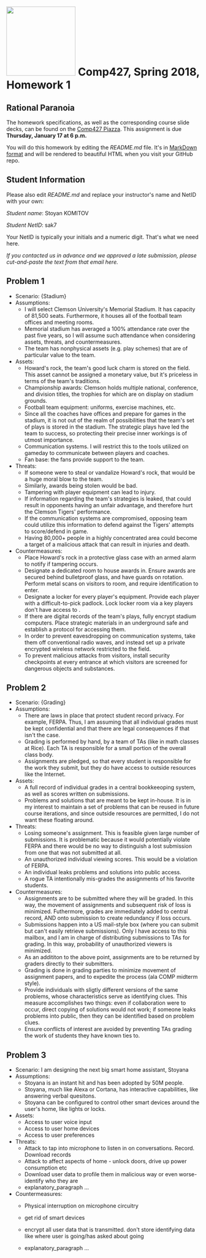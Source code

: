 # <img src="http://www.rice.edu/_images/rice-logo.jpg" width=180> Comp427, Spring 2018, Homework 1
## Rational Paranoia
The homework specifications, as well as the corresponding course slide decks,
can be found on the [Comp427 Piazza](https://piazza.com/class/jqifhp864b37ju).
This assignment is due **Thursday, January 17 at 6 p.m.**

You will do this homework by editing the _README.md_ file. It's in
[MarkDown format](https://guides.github.com/features/mastering-markdown/)
and will be rendered to beautiful HTML when you visit your GitHub repo.

## Student Information
Please also edit _README.md_ and replace your instructor's name and NetID with your own:

_Student name_: Stoyan KOMITOV 

_Student NetID_: sak7 

Your NetID is typically your initials and a numeric digit. That's
what we need here.

_If you contacted us in advance and we approved a late submission,
please cut-and-paste the text from that email here._

## Problem 1
- Scenario: {Stadium}
- Assumptions:
  - I will select Clemson University's Memorial Stadium. It has capacity of 81,500 seats. Furthermore, it houses all of the football team offices and meeting rooms.
  - Memorial stadium has averaged a 100% attendance rate over the past five years, so I will assume such attendance when considering assets, threats, and countermeasures.
  - The team has nonphysical assets (e.g. play schemes) that are of particular value to the team.
- Assets:
  - Howard's rock, the team's good luck charm is stored on the field. This asset cannot be assigned a monetary value, but it's priceless in terms of the team's traditions.
  - Championship awards: Clemson holds multiple national, conference, and division titles, the trophies for which are on display on stadium grounds.
  - Football team equipment: uniforms, exercise machines, etc.
  - Since all the coaches have offices and prepare for games in the stadium, it is not out of the realm of possibilities that the team's set of plays is stored in the stadium. The strategic plays have led the team to success, so protecting their precise inner workings is of utmost importance.
  - Communication systems. I will restrict this to the tools utilized on gameday to communicate between players and coaches.
  - Fan base: the fans provide support to the team.
- Threats:
  - If someone were to steal or vandalize Howard's rock, that would be a huge moral blow to the team.
  - Similarly, awards being stolen would be bad.
  - Tampering with player equipment can lead to injury.
  - If information regarding the team's strategies is leaked, that could result in opponents having an unfair advantage, and therefore hurt the Clemson Tigers' performance.
  - If the communication systems are compromised, opposing team could utilize this information to defend against the Tigers' attempts to score/defend in game.
  - Having 80,000+ people in a highly concentrated area could become a target of a malicious attack that can result in injuries and death.
- Countermeasures:
  - Place Howard's rock in a protective glass case with an armed alarm to notify if tampering occurs.
  - Designate a dedicated room to house awards in. Ensure awards are secured behind bulletproof glass, and have guards on rotation. Perform metal scans on visitors to room, and require identification to enter.
  - Designate a locker for every player's equipment. Provide each player with a difficult-to-pick padlock. Lock locker room via a key players don't have access to .
  - If there are digital records of the team's plays, fully encrypt stadium computers. Place strategic materials in an underground safe and establish a protocol for accessing them.
  - In order to prevent eavesdropping on communication systems, take them off conventional radio waves, and instead set up a private encrypted wireless network restricted to the field.
  - To prevent malicious attacks from visitors, install security checkpoints at every entrance at which visitors are screened for dangerous objects and substances.
## Problem 2
- Scenario: {Grading}
- Assumptions:
  - There are laws in place that protect student record privacy. For example, FERPA. Thus, I am assuming that all individual grades must be kept confidential and that there are legal consequences if that isn't the case. 
  - Grading is performed by hand, by a team of TAs (like in math classes at Rice). Each TA is responsible for a small portion of the overall class body.
  - Assignments are pledged, so that every student is responsible for the work they submit, but they do have access to outside resources like the Internet.
- Assets:
  - A full record of individual grades in a central bookkeeoping system, as well as scores written on submissions. 
  - Problems and solutions that are meant to be kept in-house. It is in my interest to maintain a set of problems that can be reused in future course iterations, and since outside resources are permitted, I do not want these floating around. 
- Threats:
  - Losing someone's assignment. This is feasible given large number of submissions. It is problematic because it would potentially violate FERPA and there would be no way to distinguish a lost submission from one that was not submitted at all.
  - An unauthorized individual viewing scores. This would be a violation of FERPA.
  - An individual leaks problems and solutions into public access.
  - A rogue TA intentionally mis-grades the assignments of his favorite students.
- Countermeasures:
  - Assignments are to be submitted where they will be graded. In this way, the movement of assignments and subsequent risk of loss is minimized. Futhermore, grades are immediately added to central record, AND onto submission to create redundancy if loss occurs.
  - Submissions happen into a US mail-style box (where you can submit but can't easily retrieve submissions). Only I have access to this mailbox, and I am in charge of distributing submissions to TAs for grading. In this way, probability of unauthorized viewers is minimized.
  - As an addititon to the above point, assignments are to be returned by graders directly to their submitters.
  - Grading is done in grading parties to minimize movement of assignment papers, and to expedite the process (ala COMP midterm style). 
  - Provide individuals with sligtly different versions of the same problems, whose characteristics serve as identifying clues. This measure accomplishes two things: even if collaboration were to occur, direct copying of solutions would not work; if someone leaks problems into public, then they can be identified based on problem clues.
  - Ensure conflicts of interest are avoided by preventing TAs grading the work of students they have known ties to. 

## Problem 3
- Scenario: I am designing the next big smart home assistant, Stoyana
- Assumptions:
  - Stoyana is an instant hit and has been adopted by 50M people.
  - Stoyana, much like Alexa or Cortana, has interactive capabilities, like answering verbal quesitons.
  - Stoyana can be configured to control other smart devices around the user's home, like lights or locks.
- Assets:
  - Access to user voice input
  - Access to user home devices
  - Access to user preferences
- Threats:
  - Attack to tap into microphone to listen in on conversations. Record. Download records
  - Attack to affect aspects of home - unlock doors, drive up power consumption etc
  - Download user data to profile them in malicious way or even worse- identify who they are
  - explanatory_paragraph ...
- Countermeasures:
  - Physical interruption on microphone circuitry
  - get rid of smart devices 
  - encrypt all user data that is transmitted. don't store identifying data like where user is going/has asked about going

  - explanatory_paragraph ...

